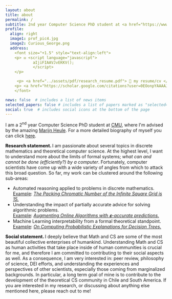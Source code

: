 ```yaml
---
layout: about
title: about
permalink: /
subtitle: 2nd year Computer Science PhD student at <a href="https://www.cs.cmu.edu/">Carnegie Mellon University</a>, bsuberca@cs.cmu.edu
profile:
  align: right
  image1: prof_pic4.jpg
  image2: Curious_George.png
  address: 
    <font size="+1.5" style="text-align:left">
    <p> ✉️ <script language="javascript">
            aIjiFIAAVJvEKKV();
            </script> 
    </p>

     <p> <a href="../assets/pdf/research_resume.pdf"> 📎 my resume/cv </a></p>
    <p> <a href="https://scholar.google.com/citations?user=0EOonpYAAAAJ&hl=en"> <img src="../assets/img/Google_Scholar_logo.png" style="width:20px;height:20px;" alt="the standard Google scholar icon"> Google scholar</a> </p>
    </font>

news: false  # includes a list of news items
selected_papers: false # includes a list of papers marked as "selected={true}"
social: true  # includes social icons at the bottom of the page
---
```

I am a 2<sup>nd</sup> year Computer Science PhD student at <a href="https://www.cs.cmu.edu/">CMU</a>, where I'm advised by the amazing <a href="http://www.cs.cmu.edu/~mheule/">Marijn Heule</a>.
 For a more detailed biography of myself you can click <a href="bio/">here</a>.
<!--
 Before that, I had the fortune of doing my masters under the greats <a href="https://pbarcelo.ing.uc.cl/">Pablo Barceló</a> and <a href="https://users.dcc.uchile.cl/~jperez/">Jorge Pérez</a>, on theoretical aspects of <i>interpretability in Machine Learning</i>. Even before that, I got engineering degrees from <a href="https://www.centralesupelec.fr/"> CentraleSupélec (École Centrale Paris)</a> , and <a href="http://ingenieria.uchile.cl/">University of Chile</a>.
-->

<strong style="font-weight:800;">  Research statement. </strong>
I am passionate about several topics in discrete mathematics and theoretical computer science. At the highest level, I want to understand more about the limits of formal systems; _what can and cannot be done (efficiently?) by a computer_. Fortunately, computer scientists have come up with a wide variety of angles from which to attack this broad question. So far, my work can be clustered around the following sub-areas: 
<!--
    in different parameterizations that attempt to capture what makes a given problem hard. <!--, and in what can be expressed within the limits of simple logical languages. --> 
<ul class="starlist">
<li> Automated reasoning applied to problems in discrete mathematics. </li>
<u>Example</u>: <em><a href="https://arxiv.org/pdf/2301.09757.pdf">The Packing Chromatic Number of the Infinite Square Grid is 15.</a></em>
<li> Understanding the impact of partially accurate advice for solving algorithmic problems. </li>
<u>Example</u>: <em><a href="https://openreview.net/pdf?id=HFkxZ_V0sBQ">Augmenting Online Algorithms with 𝛆-accurate predictions.</a></em>
<li> Machine Learning interpretability from a formal theoretical standpoint. </li>
<u>Example</u>: <em><a href="https://arxiv.org/abs/2207.12213">On Computing Probabilistic Explanations for Decision Trees.</a></em>
</ul>
<!--
More in general, I'm a [human being](https://en.wikipedia.org/wiki/Human), born and raised in [Chile](https://en.wikipedia.org/wiki/Chili_pepper), who is interested in all sorts of things. My academic interests usually revolve around algorithms, complexity and logic. Some of my non-academic interests are non-human animals ([monkeys](https://static.independent.co.uk/2021/01/14/11/newFile-9.jpg?width=990&auto=webp&quality=75) are my faves!), brewing beer, dancing salsa, playing sports, [writing poetry or short stories](https://bsub.cl/escritos/), languages (🇪🇸🇺🇸🇫🇷), and philosophy.
-->

<strong style="font-weight:800;"> Social statement. </strong>
I deeply believe that Math and CS are some of the most beautiful collective enterprises of humankind. Understanding Math and CS as human activities that take place inside of human communities is crucial for me, and therefore I am committed to contributing to their social aspects as well. As a consequence, I am very interested in: peer review, philosophy of science, DEI efforts, and understanding the experiences and perspectives of other scientists, especially those coming from marginalized backgrounds. In particular, a long term goal of mine is to contribute to the development of the theoretical CS community in Chile and South America. If you are interested in my research, or discussing about anything else mentioned here, please reach out to me!

